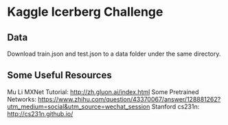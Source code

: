 # Kaggle Icerberg Challenge

## Data
Download train.json and test.json to a data folder under the same directory. 

## Some Useful Resources
Mu Li MXNet Tutorial:  http://zh.gluon.ai/index.html 
Some Pretrained Networks: https://www.zhihu.com/question/43370067/answer/128881262?utm_medium=social&utm_source=wechat_session
Stanford cs231n: http://cs231n.github.io/

